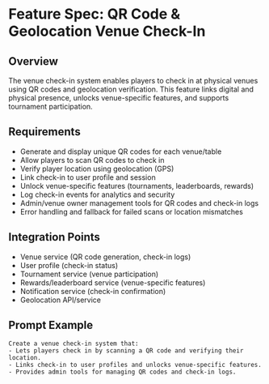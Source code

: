 # Feature Spec: QR Code & Geolocation Venue Check-In

## Overview
The venue check-in system enables players to check in at physical venues using QR codes and geolocation verification. This feature links digital and physical presence, unlocks venue-specific features, and supports tournament participation.

## Requirements
- Generate and display unique QR codes for each venue/table
- Allow players to scan QR codes to check in
- Verify player location using geolocation (GPS)
- Link check-in to user profile and session
- Unlock venue-specific features (tournaments, leaderboards, rewards)
- Log check-in events for analytics and security
- Admin/venue owner management tools for QR codes and check-in logs
- Error handling and fallback for failed scans or location mismatches

## Integration Points
- Venue service (QR code generation, check-in logs)
- User profile (check-in status)
- Tournament service (venue participation)
- Rewards/leaderboard service (venue-specific features)
- Notification service (check-in confirmation)
- Geolocation API/service

## Prompt Example
```
Create a venue check-in system that:
- Lets players check in by scanning a QR code and verifying their location.
- Links check-in to user profiles and unlocks venue-specific features.
- Provides admin tools for managing QR codes and check-in logs.
``` 